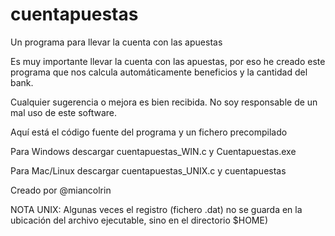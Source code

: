 # cuentapuestas
Un programa para llevar la cuenta con las apuestas

Es muy importante llevar la cuenta con las apuestas, por eso he creado este programa que nos calcula automáticamente beneficios y la cantidad del bank.

Cualquier sugerencia o mejora es bien recibida. No soy responsable de un mal uso de este software.

Aquí está el código fuente del programa y un fichero precompilado

Para Windows descargar cuentapuestas_WIN.c y Cuentapuestas.exe

Para Mac/Linux descargar cuentapuestas_UNIX.c y cuentapuestas

Creado por @miancolrin


NOTA UNIX: Algunas veces el registro (fichero .dat) no se guarda en la ubicación del archivo ejecutable, sino en el directorio $HOME)

